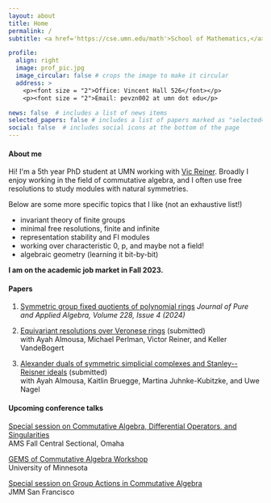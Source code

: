```yaml
---
layout: about
title: Home
permalink: /
subtitle: <a href='https://cse.umn.edu/math'>School of Mathematics,</a> University of Minnesota, Twin Cities.

profile:
  align: right
  image: prof_pic.jpg
  image_circular: false # crops the image to make it circular
  address: >
    <p><font size = "2">Office: Vincent Hall 526</font></p>
    <p><font size = "2">Email: pevzn002 at umn dot edu</p>

news: false  # includes a list of news items
selected_papers: false # includes a list of papers marked as "selected={true}"
social: false  # includes social icons at the bottom of the page
---
```


#### About me

Hi! I'm a 5th year PhD student at UMN working with [Vic Reiner](https://www-users.cse.umn.edu/~reiner/). Broadly I enjoy working in the field of commutative algebra, and I often use free resolutions to study modules with natural symmetries.

Below are some more specific topics that I like (not an exhaustive list!)
  * invariant theory of finite groups
  * minimal free resolutions, finite and infinite
  * representation stability and FI modules
  * working over characteristic 0, p, and maybe not a field!
  * algebraic geometry (learning it bit-by-bit)

**I am on the academic job market in Fall 2023.**

#### Papers

1. [Symmetric group fixed quotients of polynomial rings](https://arxiv.org/abs/2301.13377)
*Journal of Pure and Applied Algebra, Volume 228, Issue 4 (2024)*

2. [Equivariant resolutions over Veronese rings](https://arxiv.org/abs/2210.16342) (submitted)   
with Ayah Almousa, Michael Perlman, Victor Reiner, and Keller VandeBogert

3. [Alexander duals of symmetric simplicial complexes and Stanley--Reisner ideals](https://arxiv.org/abs/2209.14132) (submitted)   
with Ayah Almousa, Kaitlin Bruegge, Martina Juhnke-Kubitzke, and Uwe Nagel

#### Upcoming conference talks

[Special session on Commutative Algebra, Differential Operators, and Singularities](http://www.ams.org/meetings/sectional/2307_program_ss11.html#title) <br>
AMS Fall Central Sectional, Omaha

[GEMS of Commutative Algebra Workshop](https://sites.google.com/tamu.edu/gems-of-ca-2023/home) <br>
University of Minnesota

[Special session on Group Actions in Commutative Algebra](https://www.jointmathematicsmeetings.org/meetings/national/jmm2024/2300_program_ss51.html#title) <br>
JMM San Francisco